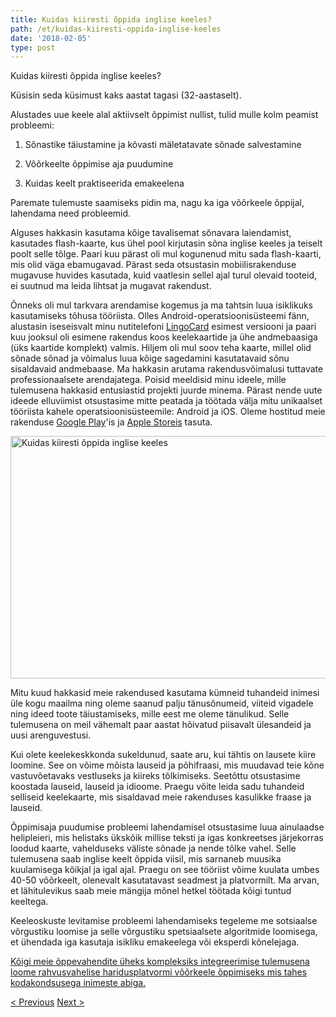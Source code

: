 ```yaml
---
title: Kuidas kiiresti õppida inglise keeles?
path: /et/kuidas-kiiresti-oppida-inglise-keeles
date: '2018-02-05'
type: post
---
```


Kuidas kiiresti õppida inglise keeles?

Küsisin seda küsimust kaks aastat tagasi (32-aastaselt).

Alustades uue keele alal aktiivselt õppimist nullist, tulid mulle kolm peamist probleemi:

1. Sõnastike täiustamine ja kõvasti mäletatavate sõnade salvestamine

2. Võõrkeelte õppimise aja puudumine

3. Kuidas keelt praktiseerida emakeelena

Paremate tulemuste saamiseks pidin ma, nagu ka iga võõrkeele õppijal, lahendama need probleemid.

Alguses hakkasin kasutama kõige tavalisemat sõnavara laiendamist, kasutades flash-kaarte, kus ühel pool kirjutasin sõna inglise keeles ja teiselt poolt selle tõlge. Paari kuu pärast oli mul kogunenud mitu sada flash-kaarti, mis olid väga ebamugavad. Pärast seda otsustasin mobiilisrakenduse mugavuse huvides kasutada, kuid vaatlesin sellel ajal turul olevaid tooteid, ei suutnud ma leida lihtsat ja mugavat rakendust.

Õnneks oli mul tarkvara arendamise kogemus ja ma tahtsin luua isiklikuks kasutamiseks tõhusa tööriista. Olles Android-operatsioonisüsteemi fänn, alustasin iseseisvalt minu nutitelefoni <a href="https://lingocard.com">LingoCard</a> esimest versiooni ja paari kuu jooksul oli esimene rakendus koos keelekaartide ja ühe andmebaasiga (üks kaartide komplekt) valmis. Hiljem oli mul soov teha kaarte, millel olid sõnade sõnad ja võimalus luua kõige sagedamini kasutatavaid sõnu sisaldavaid andmebaase. Ma hakkasin arutama rakendusvõimalusi tuttavate professionaalsete arendajatega. Poisid meeldisid minu ideele, mille tulemusena hakkasid entusiastid projekti juurde minema. Pärast nende uute ideede elluviimist otsustasime mitte peatada ja töötada välja mitu unikaalset tööriista kahele operatsioonisüsteemile: Android ja iOS. Oleme hostitud meie rakenduse <a href="https://play.google.com/store/apps/details?id=com.lingocard.lingocard">Google Play</a>'is ja <a href="https://itunes.apple.com/us/app/lingocard/id1217076835?mt=8">Apple Storeis</a> tasuta.

<img class="aligncenter wp-image-5587" src="../images/2018/01/LigoCard-App-small.png" alt="Kuidas kiiresti õppida inglise keeles" width="973" height="388" />

Mitu kuud hakkasid meie rakendused kasutama kümneid tuhandeid inimesi üle kogu maailma ning oleme saanud palju tänusõnumeid, viiteid vigadele ning ideed toote täiustamiseks, mille eest me oleme tänulikud. Selle tulemusena on meil vähemalt paar aastat hõivatud piisavalt ülesandeid ja uusi arenguvestusi.

Kui olete keelekeskkonda sukeldunud, saate aru, kui tähtis on lausete kiire loomine. See on võime mõista lauseid ja põhifraasi, mis muudavad teie kõne vastuvõetavaks vestluseks ja kiireks tõlkimiseks. Seetõttu otsustasime koostada lauseid, lauseid ja idioome. Praegu võite leida sadu tuhandeid selliseid keelekaarte, mis sisaldavad meie rakenduses kasulikke fraase ja lauseid.

Õppimisaja puudumise probleemi lahendamisel otsustasime luua ainulaadse helipleieri, mis helistaks ükskõik millise teksti ja igas konkreetses järjekorras loodud kaarte, vahelduseks väliste sõnade ja nende tõlke vahel. Selle tulemusena saab inglise keelt õppida viisil, mis sarnaneb muusika kuulamisega kõikjal ja igal ajal. Praegu on see tööriist võime kuulata umbes 40-50 võõrkeelt, olenevalt kasutatavast seadmest ja platvormilt. Ma arvan, et lähitulevikus saab meie mängija mõnel hetkel töötada kõigi tuntud keeltega.

Keeleoskuste levitamise probleemi lahendamiseks tegeleme me sotsiaalse võrgustiku loomise ja selle võrgustiku spetsiaalsete algoritmide loomisega, et ühendada iga kasutaja isikliku emakeelega või eksperdi kõnelejaga.

<a href="https://lingocard.com">Kõigi meie õppevahendite üheks kompleksiks integreerimise tulemusena loome rahvusvahelise haridusplatvormi võõrkeele õppimiseks mis tahes kodakondsusega inimeste abiga.</a>

<a href="/et/leia-emakeelt">< Previous</a> <a href="/et/flashkaardid">Next ></a>